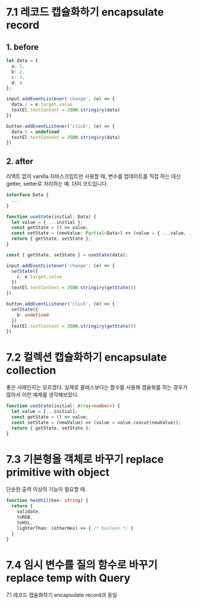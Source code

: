 # 7.1 레코드 캡슐화하기 encapsulate record

## 1. before

```ts
let data = {
  a: 1,
  b: 2,
  c: 3,
  d: 4
};

input.addEventListener('change', (e) => {
  data.c = e.target.value
  textEl.textContent = JSON.stringiry(data)
})

button.addEventListener('click', (e) => {
  data.b = undefined
  textEl.textContent = JSON.stringiry(data)
})
```

## 2. after

리액트 없이 vanilla 자바스크립트만 사용할 때,
변수를 업데이트를 직접 하는 대신 getter, setter로 처리하는 예.
더미 코드입니다.

```ts
interface Data {
  ...
}

function useState(initial: Data) {
  let value = { ...initial };
  const getState = () => value;
  const setState = (newValue: Partial<Data>) => (value = { ...value, ...newValue });
  return { getState, setState };
}

const { getState, setState } = useState(data);

input.addEventListener('change', (e) => {
  setState({
    c: e.target.value
  })
  textEl.textContent = JSON.stringiry(getState())
})

button.addEventListener('click', (e) => {
  setState({
    b: undefined
  })
  textEl.textContent = JSON.stringiry(getState())
})
```

# 7.2 컬렉션 캡슐화하기 encapsulate collection

좋은 사례인지는 모르겠다. 실제로 클래스보다는 함수를 사용해 캡슐화를 하는 경우가 많아서 이런 예제를 생각해보았다.

```ts
function useState(initial: Array<number>) {
  let value = [...initial];
  const getState = () => value;
  const setState = (newValue) => (value = value.concat(newValue));
  return { getState, setState };
}
```

# 7.3 기본형을 객체로 바꾸기 replace primitive with object

단순한 출력 이상의 기능이 필요할 때.

```ts
function hexUtil(hex: string) {
  return {
    validate,
    toRGB,
    toHSL,
    lighterThan: (otherHex) => { /* boolean */ }
  }
}
```

# 7.4 임시 변수를 질의 함수로 바꾸기 replace temp with Query

7.1 레코드 캡슐화하기 encapsulate record과 동일
